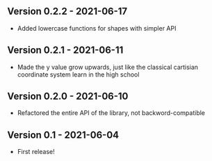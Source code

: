 ## Version 0.2.2 - 2021-06-17

* Added lowercase functions for shapes with simpler API

## Version 0.2.1 - 2021-06-11

* Made the y value grow upwards, just like the classical cartisian
coordinate system learn in the high school

## Version 0.2.0 - 2021-06-10

* Refactored the entire API of the library, not backword-compatible

## Version 0.1 - 2021-06-04

* First release!

